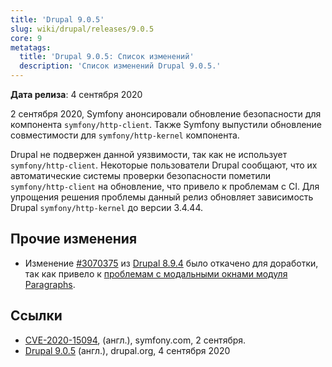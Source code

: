 ```yaml
---
title: 'Drupal 9.0.5'
slug: wiki/drupal/releases/9.0.5
core: 9
metatags:
  title: 'Drupal 9.0.5: Список изменений'
  description: 'Список изменений Drupal 9.0.5.'
---
```


**Дата релиза**: 4 сентября 2020

2 сентября 2020, Symfony анонсировали обновление безопасности для компонента `symfony/http-client`. Также Symfony выпустили обновление совместимости для `symfony/http-kernel` компонента.

Drupal не подвержен данной уязвимости, так как не использует `symfony/http-client`. Некоторые пользователи Drupal сообщают, что их автоматические системы проверки безопасности пометили `symfony/http-client` на обновление, что привело к проблемам с  CI. Для упрощения решения проблемы данный релиз обновляет зависимость Drupal `symfony/http-kernel` до версии 3.4.44.

## Прочие изменения

- Изменение [#3070375](https://www.drupal.org/project/drupal/issues/3070375) из [Drupal 8.9.4](release-8.9.4.md) было откачено для доработки, так как привело к [проблемам с модальными окнами модуля Paragraphs](https://www.drupal.org/project/paragraphs/issues/3168733).

## Ссылки

- [CVE-2020-15094](https://symfony.com/blog/cve-2020-15094-prevent-rce-when-calling-untrusted-remote-with-cachinghttpclient), (англ.), symfony.com, 2 сентября.
- [Drupal 9.0.5](https://www.drupal.org/project/drupal/releases/9.0.5) (англ.), drupal.org, 4 сентября 2020